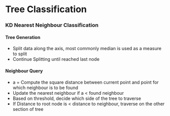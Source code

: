 # Tree Classification

### KD Nearest Neighbour Classification

#### Tree Generation

- Split data along the axis, most commonly median is used as a measure to split
- Continue Splitting until reached last node

#### Neighbour Query

- a = Compute the square distance between current point and point for which neighbour is to be found
- Update the nearest neighbour if a < found neighbour
- Based on threshold, decide which side of the tree to traverse
- If Distance to root node is < distance to neighbour, traverse on the other section of tree
